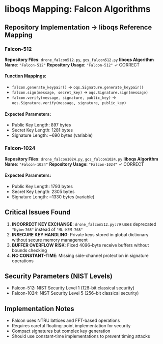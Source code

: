 # liboqs Mapping: Falcon Algorithms

## Repository Implementation → liboqs Reference Mapping

### Falcon-512
**Repository Files**: `drone_falcon512.py`, `gcs_falcon512.py`
**liboqs Algorithm Name**: `"Falcon-512"`
**Repository Usage**: `"Falcon-512"` ✓ CORRECT

#### Function Mappings:
- `falcon.generate_keypair()` → `oqs.Signature.generate_keypair()`
- `falcon.sign(message, secret_key)` → `oqs.Signature.sign(message)`
- `falcon.verify(message, signature, public_key)` → `oqs.Signature.verify(message, signature, public_key)`

#### Expected Parameters:
- Public Key Length: 897 bytes
- Secret Key Length: 1281 bytes
- Signature Length: ~690 bytes (variable)

### Falcon-1024
**Repository Files**: `drone_falcon1024.py`, `gcs_falcon1024.py`
**liboqs Algorithm Name**: `"Falcon-1024"`
**Repository Usage**: `"Falcon-1024"` ✓ CORRECT

#### Expected Parameters:
- Public Key Length: 1793 bytes
- Secret Key Length: 2305 bytes
- Signature Length: ~1330 bytes (variable)

## Critical Issues Found
1. **INCORRECT KEY EXCHANGE**: `drone_falcon512.py:79` uses deprecated `"Kyber768"` instead of `"ML-KEM-768"`
2. **INSECURE KEY HANDLING**: Private keys stored in global dictionary without secure memory management
3. **BUFFER OVERFLOW RISK**: Fixed 4096-byte receive buffers without bounds checking
4. **NO CONSTANT-TIME**: Missing side-channel protection in signature operations

## Security Parameters (NIST Levels)
- Falcon-512: NIST Security Level 1 (128-bit classical security)
- Falcon-1024: NIST Security Level 5 (256-bit classical security)

## Implementation Notes
- Falcon uses NTRU lattices and FFT-based operations
- Requires careful floating-point implementation for security
- Compact signatures but complex key generation
- Should use constant-time implementations to prevent timing attacks
